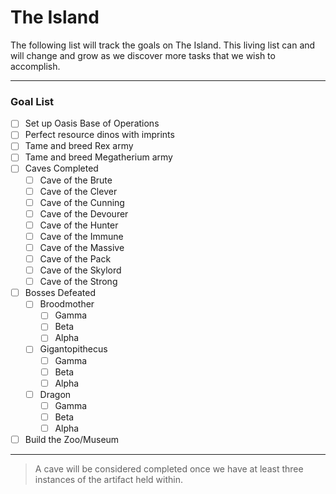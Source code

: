 # The Island
The following list will track the goals on The Island. This living list can and will change and grow as we discover more tasks that we wish to accomplish.

---
### Goal List
- [ ] Set up Oasis Base of Operations
- [ ] Perfect resource dinos with imprints
- [ ] Tame and breed Rex army
- [ ] Tame and breed Megatherium army
- [ ] Caves Completed
  - [ ] Cave of the Brute
  - [ ] Cave of the Clever
  - [ ] Cave of the Cunning
  - [ ] Cave of the Devourer
  - [ ] Cave of the Hunter
  - [ ] Cave of the Immune
  - [ ] Cave of the Massive
  - [ ] Cave of the Pack
  - [ ] Cave of the Skylord
  - [ ] Cave of the Strong
- [ ] Bosses Defeated
  - [ ] Broodmother
    - [ ] Gamma
    - [ ] Beta
    - [ ] Alpha
  - [ ] Gigantopithecus
    - [ ] Gamma
    - [ ] Beta
    - [ ] Alpha
  - [ ] Dragon
    - [ ] Gamma
    - [ ] Beta
    - [ ] Alpha
- [ ] Build the Zoo/Museum

---

> A cave will be considered completed once we have at least three instances of the artifact held within.
